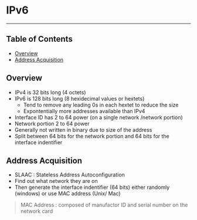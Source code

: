 # IPv6

- - - -

## Table of Contents

* [Overview](https://github.com/Sam-Ballantyne/DevNotes/blob/main/Networks/IPv6.md#overview)
* [Address Acquisition](https://github.com/Sam-Ballantyne/DevNotes/blob/main/Networks/IPv6.md#address-acquisition)

## Overview

* IPv4 is 32 bits long (4 octets)
* IPv6 is 128 bits long (8 hexidecimal values or hextets)
  * Tend to remove any leading 0s in each hextet to reduce the size
  * Expontentially more addresses available than IPv4
* Interface ID has 2 to 64 power (on a single network /network portion)
* Network portion  2 to 64 power
* Generally not written in binary due to size of the address
* Split between 64 bits for the network portion and 64 bits for the interface indentifier

## Address Acquisition

* SLAAC : Stateless Address Autoconfiguration
* Find out what network they are on
* Then generate the interface indentifier (64 bits) either randomly (windows) or use MAC address (Unix/ Mac)

> MAC Address : composed of manufactor ID and serial number on the network card
